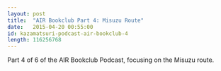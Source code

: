 ```yaml
---
layout: post
title:  "AIR Bookclub Part 4: Misuzu Route"
date:   2015-04-20 00:55:00
id: kazamatsuri-podcast-air-bookclub-4
length: 116256768		 
---
```


Part 4 of 6 of the AIR Bookclub Podcast, focusing on the Misuzu route.

